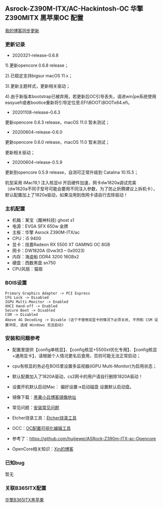## Asrock-Z390M-ITX/AC-Hackintosh-OC 华擎Z390MITX 黑苹果OC 配置

[我的博客同步更新](https://www.chenweikang.top/?p=986 "左手代码右手诗")

### 更新记录

- 2020321-release-0.6.8

1).更新opencore 0.6.8 release；

2).已稳定支持bigsur macOS 11.x；

3).更新主题样式，更新相关驱动；

4).由于新版本bootstrap已被弃用，若更新后OC引导丢失，请进win|pe系统使用easyuefi或者bootice重新将引导定位至:EFI\BOOT\BOOTx64.efi。


- 20201108-release-0.6.3

更新opencore 0.6.3 release，macOS 11.0 暂未测试；

- 20200604-release-0.6.0

更新opencore 0.6.0 release，macOS 11.0 暂未测试；

更新相关驱动；

- 20200604-release-0.5.9

更新到opencore 0.5.9 release，自测可正常升级到 Catalina 10.15.5；

机型采用 iMac19,1 注入核显id 开启硬件加速，网卡dw1820a调试完美（dw1820a不同子型号可能会要用不同注入参数，为了防止折腾建议上拆机卡），默认配置加上了1820a驱动，如果没用到改网卡请自行去除驱动！

### 主机配置
- 机箱：某宝（魔神科技) ghost s1
- 电源：EVGA SFX 650w 金牌
- 主板：华擎 Asrock Z390M-ITX/ac
- CPU：i5 9400
- 显卡：技嘉Radeon RX 5500 XT GAMING OC 8GB
- 网卡：DW1820A (0vw3t3 – 0x0023)
- 内存：海盗船 DDR4 3200 16GBx2
- 硬盘：西数黑盘 sn750
- CPU风扇：猫扇


### BOIS设置
```
Primary Graphics Adapter -> PCI Express
CFG Lock -> Disabled
IGPU Multi-Monitor -> Enabled
XHCI Hand-off -> Enabled
Secure Boot -> Disabled
CSM -> Disabled
Above 4G Decoding -> Disable (这个不使用双显卡的情况下必须关闭, 不然和 CSM 设置冲突, 造成 Windows 无法启动)
```

### 安装和问题参考

- 配置里提供【config单核显】、【config核显+5500xt优化专用】、【config核显+通用显卡】，请根据个人情况更名后食用，否则可能无法正常启动；

- cpu有核显的务必在BOIS里设置多监视器(IGPU Multi-Monitor)为启用状态；

- 默认配置加入了1820A驱动，cs2网卡的用户请自行删除1820A驱动！

- 设置开机默认启动Mac： 偏好设置->启动磁盘 设置默认启动盘。
 
- 镜像下载：[黑果小兵博客镜像地址](https://mirrors.dtops.cc/iso/MacOS/daliansky_macos/ "黑果小兵镜像")

- 常见问题：[安装常见问题](https://blog.daliansky.net/Common-problems-and-solutions-in-macOS-Catalina-10.15-installation.html "安装常见问题")

- Etcher烧录工具：[Etcher烧录工具](https://www.balena.io/etcher/ "Etcher烧录工具")

- OCC：[OC配置可视化编辑工具](https://mackie100projects.altervista.org/download-opencore-configurator/ "OCC")

- 参考了：https://github.com/huijiewei/ASRock-Z390m-ITX-ac-Opencore

- OpenCore相关知识：[Xjn的博客](https://blog.xjn819.com/?p=543 "Xjn的博客")

### 已知bug

暂无

### 关联B365ITX配置
[华擎B365ITX黑苹果](https://www.chenweikang.top/?p=846 "华擎B365ITX黑苹果")

